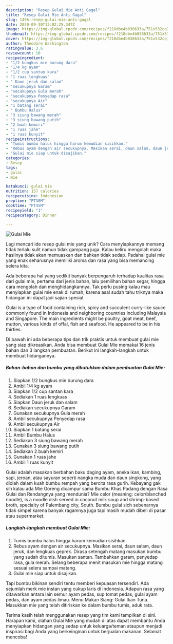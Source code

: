 ```yaml
---
description: "Resep Gulai Mie Anti Gagal"
title: "Resep Gulai Mie Anti Gagal"
slug: 1496-resep-gulai-mie-anti-gagal
date: 2020-09-30T13:02:25.347Z
image: https://img-global.cpcdn.com/recipes/f218dbe4b038633a/751x532cq70/gulai-mie-foto-resep-utama.jpg
thumbnail: https://img-global.cpcdn.com/recipes/f218dbe4b038633a/751x532cq70/gulai-mie-foto-resep-utama.jpg
cover: https://img-global.cpcdn.com/recipes/f218dbe4b038633a/751x532cq70/gulai-mie-foto-resep-utama.jpg
author: Theodore Washington
ratingvalue: 3.6
reviewcount: 10
recipeingredient:
- "1/2 bungkus mie burung dara"
- "1/4 kg ayam"
- "1/2 cup santan kara"
- "1 ruas lengkuas"
- " Daun jeruk dan salam"
- "secukupnya Garam"
- "secukupnya Gula merah"
- "secukupnya Penyedap rasa"
- "secukupnya Air"
- "1 batang serai"
- " Bumbu Halus"
- "3 siung bawang merah"
- "3 siung bawang putih"
- "2 buah kemiri"
- "1 ruas jahe"
- "1 ruas kunyit"
recipeinstructions:
- "Tumis bumbu halus hingga harum kemudian sisihkan."
- "Rebus ayam dengan air secukupnya. Masikan serai, daun salam, daun jeruk, dan lengkuas geprek. Dirasa setengah matang masukan bumbu yang sudah ditumis. Masukan santan. Tambahkan garam, penyedap rasa, gula merah. Selang beberapa menit masukan mie hingga matang sesuai selera sampai matang."
- "Gulai mie siap untuk disajikan."
categories:
- Resep
tags:
- gulai
- mie

katakunci: gulai mie 
nutrition: 157 calories
recipecuisine: Indonesian
preptime: "PT30M"
cooktime: "PT45M"
recipeyield: "1"
recipecategory: Dinner

---
```



![Gulai Mie](https://img-global.cpcdn.com/recipes/f218dbe4b038633a/751x532cq70/gulai-mie-foto-resep-utama.jpg)

Lagi mencari ide resep gulai mie yang unik? Cara menyiapkannya memang tidak terlalu sulit namun tidak gampang juga. Kalau keliru mengolah maka hasilnya tidak akan memuaskan dan bahkan tidak sedap. Padahal gulai mie yang enak seharusnya memiliki aroma dan rasa yang bisa memancing selera kita.

Ada beberapa hal yang sedikit banyak berpengaruh terhadap kualitas rasa dari gulai mie, pertama dari jenis bahan, lalu pemilihan bahan segar, hingga cara mengolah dan menghidangkannya. Tak perlu pusing kalau mau menyiapkan gulai mie enak di rumah, karena asal sudah tahu triknya maka hidangan ini dapat jadi sajian spesial.

Gulai is a type of food containing rich, spicy and succulent curry-like sauce commonly found in Indonesia and neighboring countries including Malaysia and Singapore. The main ingredients might be poultry, goat meat, beef, mutton, various kinds of offal, fish and seafood. He appeared to be in his thirties.


Di bawah ini ada beberapa tips dan trik praktis untuk membuat gulai mie yang siap dikreasikan. Anda bisa membuat Gulai Mie memakai 16 jenis bahan dan 3 langkah pembuatan. Berikut ini langkah-langkah untuk membuat hidangannya.

<!--inarticleads1-->

##### Bahan-bahan dan bumbu yang dibutuhkan dalam pembuatan Gulai Mie:

1. Siapkan 1/2 bungkus mie burung dara
1. Ambil 1/4 kg ayam
1. Siapkan 1/2 cup santan kara
1. Sediakan 1 ruas lengkuas
1. Siapkan  Daun jeruk dan salam
1. Sediakan secukupnya Garam
1. Gunakan secukupnya Gula merah
1. Ambil secukupnya Penyedap rasa
1. Ambil secukupnya Air
1. Siapkan 1 batang serai
1. Ambil  Bumbu Halus
1. Sediakan 3 siung bawang merah
1. Gunakan 3 siung bawang putih
1. Sediakan 2 buah kemiri
1. Gunakan 1 ruas jahe
1. Ambil 1 ruas kunyit


Gulai adalah masakan berbahan baku daging ayam, aneka ikan, kambing, sapi, jeroan, atau sayuran seperti nangka muda dan daun singkong, yang diolah dalam kuah bumbu rempah yang bercita rasa gurih. Kebayang gak sih kalau ada Mie Goreng dicampur sama Bumbu Khas Padang dengan Rasa Gulai dan Rendangnya yang mendunia? Mie celor (meaning: celor/blanched noodle), is a noodle dish served in coconut milk soup and shrimp-based broth, specialty of Palembang city, South. Bumbu gulai sich sebenarnya tidak simpel karena banyak ragamnya juga tapi masih mudah dibeli di pasar atau supermarket. 

<!--inarticleads2-->

##### Langkah-langkah membuat Gulai Mie:

1. Tumis bumbu halus hingga harum kemudian sisihkan.
1. Rebus ayam dengan air secukupnya. Masikan serai, daun salam, daun jeruk, dan lengkuas geprek. Dirasa setengah matang masukan bumbu yang sudah ditumis. Masukan santan. Tambahkan garam, penyedap rasa, gula merah. Selang beberapa menit masukan mie hingga matang sesuai selera sampai matang.
1. Gulai mie siap untuk disajikan.


Tapi bumbu bikinan sendiri tentu memberi kepuasan tersendiri. Ada sejumlah merk mie instan yang cukup laris di Indonesia. Adapun rasa yang ditawarkan antara lain semur ayam pedas, sup tomat pedas, gulai ayam pedas, dan ayam pedas limau. Menu Makan Siang: Gulai Ikan Tuna. Masukkan mie yang telah ditiriskan ke dalam bumbu tumis, aduk rata. 

Terima kasih telah menggunakan resep yang tim kami tampilkan di sini. Harapan kami, olahan Gulai Mie yang mudah di atas dapat membantu Anda menyiapkan hidangan yang sedap untuk keluarga/teman ataupun menjadi inspirasi bagi Anda yang berkeinginan untuk berjualan makanan. Selamat mencoba!
